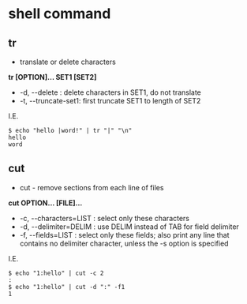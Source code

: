 # shell command

## tr

* translate or delete characters

**tr [OPTION]... SET1 [SET2]**

* -d, --delete :  delete characters in SET1, do not translate
* -t, --truncate-set1: first truncate SET1 to length of SET2

I.E. 

~~~shell
$ echo "hello |word!" | tr "|" "\n"
hello 
word
~~~

## cut

* cut - remove sections from each line of files

**cut OPTION... [FILE]...**

* -c, --characters=LIST :  select only these characters
* -d, --delimiter=DELIM : use DELIM instead of TAB for field delimiter
* -f, --fields=LIST : select only these fields;  also print any line that contains no delimiter character, unless the -s option is specified

I.E.

~~~shell
$ echo "1:hello" | cut -c 2
:
$ echo "1:hello" | cut -d ":" -f1
1
~~~

